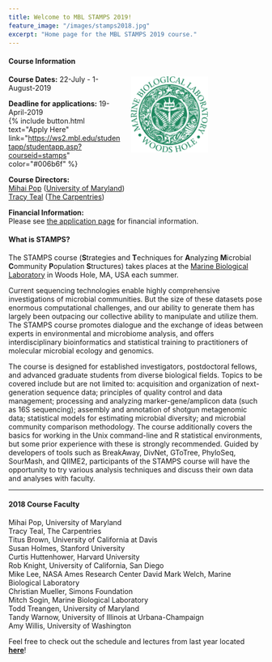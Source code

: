 ```yaml
---
title: Welcome to MBL STAMPS 2019!
feature_image: "/images/stamps2018.jpg"
excerpt: "Home page for the MBL STAMPS 2019 course."
---
```


<a href="https://www.mbl.edu/"><img src="/images/MBL-logo.jpg" style="float: right; height: 150px; padding-right: 90px; padding-top: 25px; margin: 20px"></a>

#### Course Information
**Course Dates:** 22-July - 1-August-2019

**Deadline for applications:** 19-April-2019  
{% include button.html text="Apply Here" link="https://ws2.mbl.edu/studentapp/studentapp.asp?courseid=stamps" color="#006b6f" %}  

**Course Directors:**  
[Mihai Pop](http://www.cbcb.umd.edu/~mpop/) ([University of Maryland](https://www.umd.edu/))  
[Tracy Teal](http://idyll.org/~tracyt/) ([The Carpentries](https://carpentries.org/))  

**Financial Information:**  
Please see [the application page](https://ws2.mbl.edu/studentapp/studentapp.asp?courseid=stamps) for financial information.  

#### What is STAMPS?
The STAMPS course (**S**trategies and **T**echniques for **A**nalyzing **M**icrobial **C**ommunity **P**opulation **S**tructures) takes places at the [Marine Biological Laboratory](https://www.mbl.edu/) in Woods Hole, MA, USA each summer.  

Current sequencing technologies enable highly comprehensive investigations of microbial communities. But the size of these datasets pose enormous computational challenges, and our ability to generate them has largely been outpacing our collective ability to manipulate and utilize them. The STAMPS course promotes dialogue and the exchange of ideas between experts in environmental and microbiome analysis, and offers interdisciplinary bioinformatics and statistical training to practitioners of molecular microbial ecology and genomics.  

The course is designed for established investigators, postdoctoral fellows, and advanced graduate students from diverse biological fields. Topics to be covered include but are not limited to: acquisition and organization of next-generation sequence data; principles of quality control and data management; processing and analyzing marker-gene/amplicon data (such as 16S sequencing); assembly and annotation of shotgun metagenomic data; statistical models for estimating microbial diversity; and microbial community comparison methodology. The course additionally covers the basics for working in the Unix command-line and R statistical environments, but some prior experience with these is strongly recommended. Guided by developers of tools such as BreakAway, DivNet, GToTree, PhyloSeq, SourMash, and QIIME2, participants of the STAMPS course will have the opportunity to try various analysis techniques and discuss their own data and analyses with faculty.

---

#### 2018 Course Faculty
Mihai Pop, University of Maryland  
Tracy Teal, The Carpentries  
Titus Brown, University of California at Davis  
Susan Holmes, Stanford University  
Curtis Huttenhower, Harvard University  
Rob Knight, University of California, San Diego  
Mike Lee, NASA Ames Research Center
David Mark Welch, Marine Biological Laboratory  
Christian Mueller, Simons Foundation  
Mitch Sogin, Marine Biological Laboratory  
Todd Treangen, University of Maryland  
Tandy Warnow, University of Illinois at Urbana-Champaign  
Amy Willis, University of Washington  

Feel free to check out the schedule and lectures from last year located **[here](https://github.com/mblstamps/stamps2018/wiki#schedule)**!  

